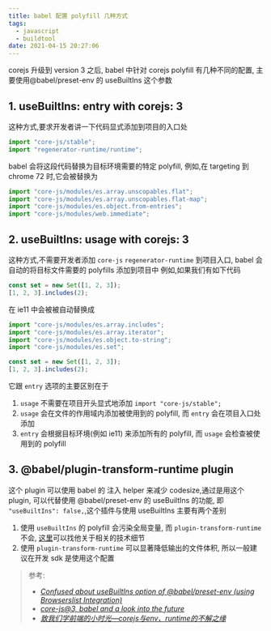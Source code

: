 ```yaml
---
title: babel 配置 polyfill 几种方式
tags:
  - javascript
  - buildtool
date: 2021-04-15 20:27:06
---
```



corejs 升级到 version 3 之后, babel 中针对 corejs polyfill 有几种不同的配置, 主要使用@babel/preset-env 的 useBuiltIns 这个参数

## 1. useBuiltIns: entry with corejs: 3

这种方式,要求开发者讲一下代码显式添加到项目的入口处

```javascript
import "core-js/stable";
import "regenerator-runtime/runtime";
```

babel 会将这段代码替换为目标环境需要的特定 polyfill, 例如,在 targeting 到 chrome 72 时,它会被替换为

```javascript
import "core-js/modules/es.array.unscopables.flat";
import "core-js/modules/es.array.unscopables.flat-map";
import "core-js/modules/es.object.from-entries";
import "core-js/modules/web.immediate";
```

## 2. useBuiltIns: usage with corejs: 3

这种方式,不需要开发者添加 `core-js` `regenerator-runtime` 到项目入口, babel 会自动的将目标文件需要的 polyfills 添加到项目中
例如,如果我们有如下代码

```javascript
const set = new Set([1, 2, 3]);
[1, 2, 3].includes(2);
```

在 ie11 中会被被自动替换成

```javascript
import "core-js/modules/es.array.includes";
import "core-js/modules/es.array.iterator";
import "core-js/modules/es.object.to-string";
import "core-js/modules/es.set";

const set = new Set([1, 2, 3]);
[1, 2, 3].includes(2);
```

它跟 `entry` 选项的主要区别在于

1.  `usage` 不需要在项目开头显式地添加 `import "core-js/stable";`
2.  `usage` 会在文件的作用域内添加被使用到的 polyfill, 而 `entry` 会在项目入口处添加
3.  `entry` 会根据目标环境(例如 ie11) 来添加所有的 polyfill, 而 `usage` 会检查被使用到的 polyfill

## 3. @babel/plugin-transform-runtime plugin

这个 plugin 可以使用 babel 的 注入 helper 来减少 codesize,通过是用这个 plugin, 可以代替使用 @babel/preset-env 的 useBuiltIns 的功能, 即 `"useBuiltIns": false,`,这个插件与使用 useBuiltIns 主要有两个差别

1. 使用 `useBuiltIns` 的 polyfill 会污染全局变量, 而 `plugin-transform-runtime` 不会, [这里](https://babeljs.io/docs/en/babel-plugin-transform-runtime#technical-details)可以找他关于相关的技术细节
2. 使用 `plugin-transform-runtime` 可以显著降低输出的文件体积, 所以一般建议在开发 sdk 是使用这个配置

> 参考:
>
> - _[Confused about useBuiltIns option of @babel/preset-env (using Browserslist Integration)](https://stackoverflow.com/q/52625979)_
> - _[core-js@3, babel and a look into the future](https://github.com/zloirock/core-js/blob/master/docs/2019-03-19-core-js-3-babel-and-a-look-into-the-future.md)_
> - _[致我们学前端的小时光—corejs与env、runtime的不解之缘](https://juejin.cn/post/6844903849853976590)_